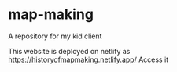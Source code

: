 # map-making
A repository for my kid client

This website is deployed on netlify as https://historyofmapmaking.netlify.app/ Access it
